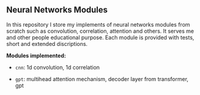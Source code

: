 ## Neural Networks Modules

In this repository I store my implements of neural networks modules from scratch such as convolution, correlation, attention and others. It serves me and other people educational purpose. Each module is provided with tests, short and extended discriptions.

**Modules implemented:**

* `cnn`: 1d convolution, 1d correlation

*  `gpt`: multihead attention mechanism, decoder layer from transformer, gpt
